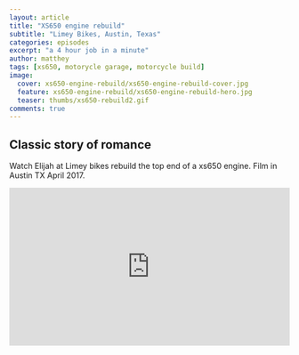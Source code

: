 ```yaml
---
layout: article
title: "XS650 engine rebuild"
subtitle: "Limey Bikes, Austin, Texas"
categories: episodes
excerpt: "a 4 hour job in a minute"
author: matthey
tags: [xs650, motorycle garage, motorcycle build]
image:
  cover: xs650-engine-rebuild/xs650-engine-rebuild-cover.jpg
  feature: xs650-engine-rebuild/xs650-engine-rebuild-hero.jpg
  teaser: thumbs/xs650-rebuild2.gif
comments: true
---
```


## Classic story of romance

<p>
  Watch Elijah at Limey bikes rebuild the top end of a xs650 engine.  Film in Austin TX April 2017.
</p>

<p>
<div style="position:relative;height:0;padding-bottom:56.25%"><iframe src="https://www.youtube.com/embed/QeMsf_wDL8I?ecver=2" width="640" height="360" frameborder="0" style="position:absolute;width:100%;height:100%;left:0" allowfullscreen></iframe></div>
</p>
